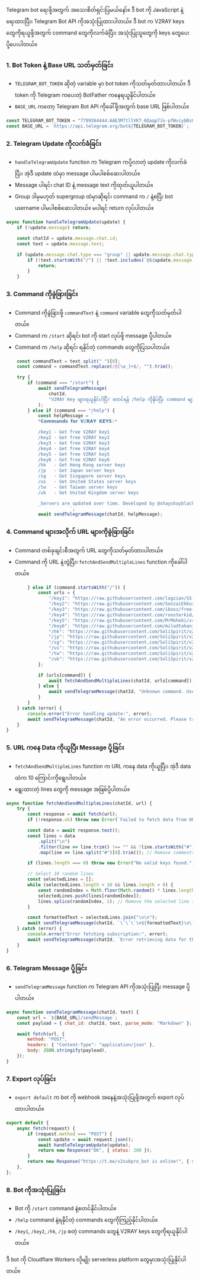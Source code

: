 Telegram bot ရေးဖို့အတွက် အသေးစိတ်ရှင်းပြမယ်နော်။ ဒီ bot ကို JavaScript နဲ့ရေးထားပြီး၊ Telegram Bot API ကိုအသုံးပြုထားပါတယ်။ ဒီ bot က V2RAY keys တွေကိုရယူဖို့အတွက် command တွေကိုလက်ခံပြီး၊ အသုံးပြုသူတွေကို keys တွေပေးပို့ပေးပါတယ်။

### 1. **Bot Token နဲ့ Base URL သတ်မှတ်ခြင်း**
   - `TELEGRAM_BOT_TOKEN` ဆိုတဲ့ variable မှာ bot token ကိုသတ်မှတ်ထားပါတယ်။ ဒီ token ကို Telegram ကပေးတဲ့ BotFather ကနေရယူနိုင်ပါတယ်။
   - `BASE_URL` ကတော့ Telegram Bot API ကိုခေါ်ဖို့အတွက် base URL ဖြစ်ပါတယ်။

```javascript
const TELEGRAM_BOT_TOKEN = "7799384444:AAE3M7tllVK7_6Qaqp7Js-pfWviybBs0Cw0";
const BASE_URL = `https://api.telegram.org/bot${TELEGRAM_BOT_TOKEN}`;
```

### 2. **Telegram Update ကိုလက်ခံခြင်း**
   - `handleTelegramUpdate` function က Telegram ကပို့လာတဲ့ update ကိုလက်ခံပြီး၊ အဲ့ဒီ update ထဲမှာ message ပါမပါစစ်ဆေးပါတယ်။
   - Message ပါရင်၊ chat ID နဲ့ message text ကိုထုတ်ယူပါတယ်။
   - Group ဒါမှမဟုတ် supergroup ထဲမှာဆိုရင်၊ command က `/` နဲ့စပြီး bot username ပါမပါစစ်ဆေးပါတယ်။ မပါရင် return လုပ်ပါတယ်။

```javascript
async function handleTelegramUpdate(update) {
    if (!update.message) return;

    const chatId = update.message.chat.id;
    const text = update.message.text;

    if (update.message.chat.type === "group" || update.message.chat.type === "supergroup") {
        if (!text.startsWith("/") || !text.includes(`@${update.message.bot_username}`)) {
            return;
        }
    }
```

### 3. **Command ကိုခွဲခြားခြင်း**
   - Command ကိုခွဲခြားဖို့ `commandText` နဲ့ `command` variable တွေကိုသတ်မှတ်ပါတယ်။
   - Command က `/start` ဆိုရင်၊ bot ကို start လုပ်ဖို့ message ပို့ပါတယ်။
   - Command က `/help` ဆိုရင်၊ ရနိုင်တဲ့ commands တွေကိုပြသပါတယ်။

```javascript
    const commandText = text.split(" ")[0];
    const command = commandText.replace(/@[\w_]+$/, "").trim();

    try {
        if (command === "/start") {
            await sendTelegramMessage(
                chatId,
                "V2RAY Key များရယူနိုင်ပါပြီ! စတင်ရန် /help ကိုနှိပ်ပြီး command များကြည့်ပါ."
            );
        } else if (command === "/help") {
            const helpMessage = `
            *𝗖𝗼𝗺𝗺𝗮𝗻𝗱𝘀 𝗳𝗼𝗿 𝗩2𝗥𝗔𝗬 𝗞𝗘𝗬𝗦:*

            /key1 - Get free V2RAY key1  
            /key2 - Get free V2RAY key2  
            /key3 - Get free V2RAY key3  
            /key4 - Get free V2RAY key4  
            /key5 - Get free V2RAY key5  
            /key6 - Get free V2RAY key6  
            /hk   - Get Hong Kong server keys  
            /jp   - Get Japan server keys  
            /sg   - Get Singapore server keys  
            /us   - Get United States server keys  
            /tw   - Get Taiwan server keys  
            /uk   - Get United Kingdom server keys  

            _Servers are updated over time. Developed by @shayshayblack._
                        `;
            await sendTelegramMessage(chatId, helpMessage);
```

### 4. **Command များအလိုက် URL များကိုခွဲခြားခြင်း**
   - Command တစ်ခုချင်းစီအတွက် URL တွေကိုသတ်မှတ်ထားပါတယ်။
   - Command ကို URL နဲ့တွဲပြီး၊ `fetchAndSendMultipleLines` function ကိုခေါ်ပါတယ်။

```javascript
        } else if (command.startsWith("/")) {
            const urls = {
                "/key1": "https://raw.githubusercontent.com/lagzian/SS-Collector/main/SS/VM_Trinity.txt",
                "/key2": "https://raw.githubusercontent.com/SonzaiEkkusu/V2RayDumper/main/config.txt",
                "/key3": "https://raw.githubusercontent.com/iboxz/free-v2ray-collector/main/main/mix",
                "/key4": "https://raw.githubusercontent.com/roosterkid/openproxylist/main/V2RAY_RAW.txt",
                "/key5": "https://raw.githubusercontent.com/MrMohebi/xray-proxy-grabber-telegram/master/collected-proxies/row-url/actives.txt",
                "/key6": "https://raw.githubusercontent.com/miladtahanian/V2RayCFGDumper/main/config.txt",
                "/hk": "https://raw.githubusercontent.com/SoliSpirit/v2ray-configs/main/Countries/Hong_Kong.txt",
                "/jp": "https://raw.githubusercontent.com/SoliSpirit/v2ray-configs/main/Countries/Japan.txt",
                "/sg": "https://raw.githubusercontent.com/SoliSpirit/v2ray-configs/main/Countries/Singapore.txt",
                "/us": "https://raw.githubusercontent.com/SoliSpirit/v2ray-configs/main/Countries/United_States.txt",
                "/tw": "https://raw.githubusercontent.com/SoliSpirit/v2ray-configs/main/Countries/Taiwan.txt",
                "/uk": "https://raw.githubusercontent.com/SoliSpirit/v2ray-configs/main/Countries/United_Kingdom.txt",
            };

            if (urls[command]) {
                await fetchAndSendMultipleLines(chatId, urls[command]);
            } else {
                await sendTelegramMessage(chatId, "Unknown command. Use /help to see available commands.");
            }
        }
    } catch (error) {
        console.error("Error handling update:", error);
        await sendTelegramMessage(chatId, "An error occurred. Please try again.");
    }
}
```

### 5. **URL ကနေ Data ကိုယူပြီး Message ပို့ခြင်း**
   - `fetchAndSendMultipleLines` function က URL ကနေ data ကိုယူပြီး၊ အဲ့ဒီ data ထဲက 10 ကြောင်းကိုရွေးပါတယ်။
   - ရွေးထားတဲ့ lines တွေကို message အဖြစ်ပို့ပါတယ်။

```javascript
async function fetchAndSendMultipleLines(chatId, url) {
    try {
        const response = await fetch(url);
        if (!response.ok) throw new Error(`Failed to fetch data from URL: ${url}`);

        const data = await response.text();
        const lines = data
            .split("\n")
            .filter(line => line.trim() !== "" && !line.startsWith("#")) // Remove empty lines and those with `#`
            .map(line => line.split("#")[0].trim()); // Remove comments after `#`

        if (lines.length === 0) throw new Error("No valid keys found.");

        // Select 10 random lines
        const selectedLines = [];
        while (selectedLines.length < 10 && lines.length > 0) {
            const randomIndex = Math.floor(Math.random() * lines.length);
            selectedLines.push(lines[randomIndex]);
            lines.splice(randomIndex, 1); // Remove the selected line to avoid duplicates
        }

        const formattedText = selectedLines.join("\n\n");
        await sendTelegramMessage(chatId, `\`\`\`\n${formattedText}\n\`\`\``);
    } catch (error) {
        console.error("Error fetching subscription:", error);
        await sendTelegramMessage(chatId, `Error retrieving data for the provided URL.`);
    }
}
```

### 6. **Telegram Message ပို့ခြင်း**
   - `sendTelegramMessage` function က Telegram API ကိုအသုံးပြုပြီး message ပို့ပါတယ်။

```javascript
async function sendTelegramMessage(chatId, text) {
    const url = `${BASE_URL}/sendMessage`;
    const payload = { chat_id: chatId, text, parse_mode: "Markdown" };

    await fetch(url, {
        method: "POST",
        headers: { "Content-Type": "application/json" },
        body: JSON.stringify(payload),
    });
}
```

### 7. **Export လုပ်ခြင်း**
   - `export default` က bot ကို webhook အနေနဲ့အသုံးပြုဖို့အတွက် export လုပ်ထားပါတယ်။

```javascript
export default {
    async fetch(request) {
        if (request.method === "POST") {
            const update = await request.json();
            await handleTelegramUpdate(update);
            return new Response("OK", { status: 200 });
        }
        return new Response("https://t.me/v2subpro_bot is online!", { status: 200 });
    },
};
```

### 8. **Bot ကိုအသုံးပြုခြင်း**
   - Bot ကို `/start` command နဲ့စတင်နိုင်ပါတယ်။
   - `/help` command နဲ့ရနိုင်တဲ့ commands တွေကိုကြည့်နိုင်ပါတယ်။
   - `/key1`, `/key2`, `/hk`, `/jp` စတဲ့ commands တွေနဲ့ V2RAY keys တွေကိုရယူနိုင်ပါတယ်။

ဒီ bot ကို Cloudflare Workers လိုမျိုး serverless platform တွေမှာအသုံးပြုနိုင်ပါတယ်။